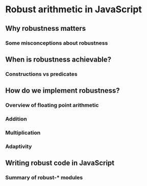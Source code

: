 # Robust arithmetic in JavaScript

## Why robustness matters

### Some misconceptions about robustness

## When is robustness achievable?

### Constructions vs predicates

## How do we implement robustness?

### Overview of floating point arithmetic

### Addition

### Multiplication

### Adaptivity

## Writing robust code in JavaScript

### Summary of robust-* modules
